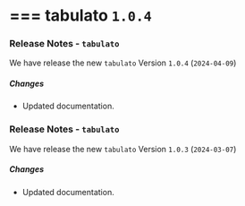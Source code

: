 ===
tabulato **`1.0.4`**
===

### Release Notes - `tabulato`

We have release the new `tabulato` Version `1.0.4` (`2024-04-09`)

##### Changes

- Updated documentation.

### Release Notes - `tabulato`

We have release the new `tabulato` Version `1.0.3` (`2024-03-07`)

##### Changes

- Updated documentation.
